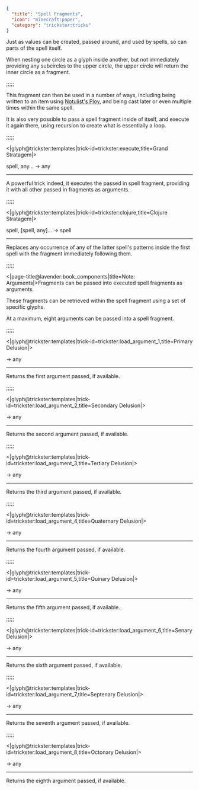 ```json
{
  "title": "Spell Fragments",
  "icon": "minecraft:paper",
  "category": "trickster:tricks"
}
```

Just as values can be created, passed around, and used by spells, so can parts of the spell itself.


When nesting one circle as a glyph inside another, 
but not immediately providing any subcircles to the upper circle, 
the upper circle will return the inner circle as a fragment.

;;;;;

This fragment can then be used in a number of ways, including being written to an item using [Notulist's Ploy](^trickster:basic_tricks), 
and being cast later or even multiple times within the same spell.


It is also very possible to pass a spell fragment inside of itself, and execute it again there, 
using recursion to create what is essentially a loop.

;;;;;

<|glyph@trickster:templates|trick-id=trickster:execute,title=Grand Stratagem|>

spell, any... -> any

---

A powerful trick indeed, it executes the passed in spell fragment, 
providing it with all other passed in fragments as arguments.

;;;;;

<|glyph@trickster:templates|trick-id=trickster:clojure,title=Clojure Stratagem|>

spell, [spell, any]... -> spell

---

Replaces any occurrence of any of the latter spell's patterns inside the first spell 
with the fragment immediately following them.

;;;;;

<|page-title@lavender:book_components|title=Note: Arguments|>Fragments can be passed into executed spell fragments as arguments.


These fragments can be retrieved within the spell fragment using a set of specific glyphs.


At a maximum, eight arguments can be passed into a spell fragment.

;;;;;

<|glyph@trickster:templates|trick-id=trickster:load_argument_1,title=Primary Delusion|>

-> any

---

Returns the first argument passed, if available.

;;;;;

<|glyph@trickster:templates|trick-id=trickster:load_argument_2,title=Secondary Delusion|>

-> any

---

Returns the second argument passed, if available.

;;;;;

<|glyph@trickster:templates|trick-id=trickster:load_argument_3,title=Tertiary Delusion|>

-> any

---

Returns the third argument passed, if available.

;;;;;

<|glyph@trickster:templates|trick-id=trickster:load_argument_4,title=Quaternary Delusion|>

-> any

---

Returns the fourth argument passed, if available.

;;;;;

<|glyph@trickster:templates|trick-id=trickster:load_argument_5,title=Quinary Delusion|>

-> any

---

Returns the fifth argument passed, if available.

;;;;;

<|glyph@trickster:templates|trick-id=trickster:load_argument_6,title=Senary Delusion|>

-> any

---

Returns the sixth argument passed, if available.

;;;;;

<|glyph@trickster:templates|trick-id=trickster:load_argument_7,title=Septenary Delusion|>

-> any

---

Returns the seventh argument passed, if available.

;;;;;

<|glyph@trickster:templates|trick-id=trickster:load_argument_8,title=Octonary Delusion|>

-> any

---

Returns the eighth argument passed, if available.
